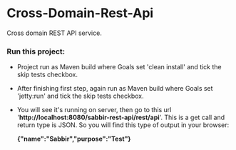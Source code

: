 # Cross-Domain-Rest-Api
Cross domain REST API service.

### Run this project:
 - Project run as Maven build where Goals set 'clean install' and tick the skip tests checkbox.
 - After finishing first step, again run as Maven build where Goals set 'jetty:run' and tick the skip tests checkbox.
 - You will see it's running on server, then go to this url '**http://localhost:8080/sabbir-rest-api/rest/api**'. This is a get call and return type is JSON. So you will find this type of output in your browser:

    **{"name":"Sabbir","purpose":"Test"}**
